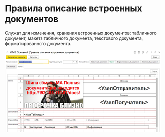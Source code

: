 # Правила описание встроенных документов

Служат для изменения, хранения встроенных документов: табличного документ, макета табличного документа, текстового документа, форматированного документа.
  
![Форма элемента](images/ПравилоОписаниеВстрДокументов.png)
  

